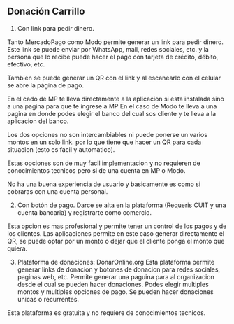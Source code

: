 ## Donación Carrillo


1. Con link para pedir dinero.

Tanto MercadoPago como Modo permite generar un link para pedir dinero.
Este link se puede enviar por WhatsApp, mail, redes sociales, etc. y la persona que lo recibe puede hacer el pago con tarjeta de crédito, débito, efectivo, etc.

Tambien se puede generar un QR con el link y al escanearlo con el celular se abre la página de pago.

En el cado de MP te lleva directamente a la aplicacion si esta instalada sino a una pagina para que te ingrese a MP
En el caso de Modo te lleva a una pagina en donde podes elegir el banco del cual sos cliente y te lleva a la aplicacion del banco.

Los dos opciones no son intercambiables ni puede ponerse un varios montos en un solo link.
por lo que tiene que hacer un QR para cada situacion (esto es facil y automatico).

Estas opciones son de muy facil implementacion y no requieren de conocimientos tecnicos pero si de una cuenta en MP o Modo.

No ha una buena experiencia de usuario y basicamente es como si cobraras con una cuenta personal.

2. Con botón de pago.
Darce se alta en la plataforma (Requeris CUIT y una cuenta bancaria) y registrarte como comercio. 

Esta opcion es mas profesional y permite tener un control de los pagos y de los clientes.
Las aplicaciones permite en este caso generar directamente el QR, se puede optar por un monto o dejar que el cliente ponga el monto que quiera.

3. Plataforma de donaciones: DonarOnline.org 
Esta plataforma permite generar links de donacion y botones de donacion para redes sociales, paginas web, etc.
Permite generar una paguina para al organizacion desde el cual se pueden hacer donaciones.
Podes elegir multiples montos y multiples opciones de pago.
Se pueden hacer donaciones unicas o recurrentes.

Esta plataforma es gratuita y no requiere de conocimientos tecnicos.
